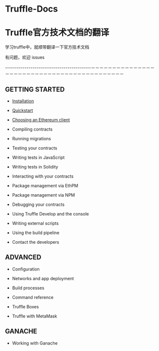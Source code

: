 # Truffle-Docs

# Truffle官方技术文档的翻译

学习truffle中，就顺带翻译一下官方技术文档

有问题，欢迎 issues

--------------------------------------------－－－－－－－－－－－－－－－－－－－－－－－－－－－－－－－－－－－－－－－－－－－

## GETTING STARTED

* [Installation](https://github.com/xianfeng92/Truffle-Docs/blob/master/pages/Installation.md)

* [Quickstart](https://github.com/xianfeng92/Truffle-Docs/blob/master/pages/Quickstart.md)

* [Choosing an Ethereum client](https://github.com/xianfeng92/Truffle-Docs/blob/master/pages/EthereumClient.md)

* Compiling contracts

* Running migrations

* Testing your contracts

* Writing tests in JavaScript

* Writing tests in Solidity

* Interacting with your contracts

* Package management via EthPM

* Package management via NPM

* Debugging your contracts

* Using Truffle Develop and the console

* Writing external scripts

* Using the build pipeline

* Contact the developers


## ADVANCED

* Configuration

* Networks and app deployment

* Build processes

* Command reference

* Truffle Boxes

* Truffle with MetaMask

## GANACHE

* Working with Ganache






























